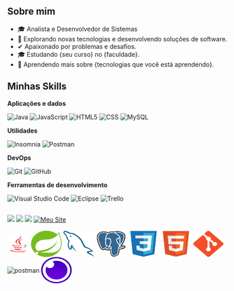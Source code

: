 ##
## Sobre mim

- 🎓 Analista e Desenvolvedor de Sistemas
- 🤔 Explorando novas tecnologias e desenvolvendo soluções de software.
- ✔ Apaixonado por problemas e desafios.
- 🎓 Estudando {seu curso} no {faculdade}.
- 🌱 Aprendendo mais sobre {tecnologias que você está aprendendo}.

## Minhas Skills

**Aplicações e dados**

![Java](https://img.shields.io/badge/-Java-333333?style=flat&logo=Java&logoColor=007396)
![JavaScript](https://img.shields.io/badge/-JavaScript-333333?style=flat&logo=javascript)
![HTML5](https://img.shields.io/badge/-HTML5-333333?style=flat&logo=HTML5)
![CSS](https://img.shields.io/badge/-CSS-333333?style=flat&logo=CSS3&logoColor=1572B6)
![MySQL](https://img.shields.io/badge/-MySQL-333333?style=flat&logo=mysql)

**Utilidades**

![Insomnia](https://img.shields.io/badge/-Insomnia-333333?style=flat&logo=insomnia)
![Postman](https://img.shields.io/badge/-Postman-333333?style=flat&logo=postman)

**DevOps**

![Git](https://img.shields.io/badge/-Git-333333?style=flat&logo=git)
![GitHub](https://img.shields.io/badge/-GitHub-333333?style=flat&logo=github)
<!--![Docker](https://img.shields.io/badge/-Docker-333333?style=flat&logo=docker)-->

**Ferramentas de desenvolvimento**

![Visual Studio Code](https://img.shields.io/badge/-Visual%20Studio%20Code-333333?style=flat&logo=visual-studio-code&logoColor=007ACC)
![Eclipse](https://img.shields.io/badge/-Eclipse-333333?style=flat&logo=eclipse-ide&logoColor=2C2255)
![Trello](https://img.shields.io/badge/-Trello-333333?style=flat&logo=trello&logoColor=007ACC)
 
 ##
<div>
 <a href="https://discord.com/channels/@me/1031649002757824533" target="_blank"><img src="https://img.shields.io/badge/Discord-7289DA?style=for-the-badge&logo=discord&logoColor=white" target="_blank"></a> 
  <a href = "mailto:dev@vpelizzarisilva.com.br"><img src="https://img.shields.io/badge/-Gmail-%23333?style=for-the-badge&logo=gmail&logoColor=white" target="_blank"></a>
  <a href="https://www.linkedin.com/in/vpelizzari/" target="_blank"><img src="https://img.shields.io/badge/-LinkedIn-%230077B5?style=for-the-badge&logo=linkedin&logoColor=white" target="_blank"></a>
  <a href="https://vpelizzarisilva.com.br/" target="_blank"><img src="https://img.shields.io/badge/-Portf%C3%B3lio-%2300C?style=for-the-badge&logo=&logoColor=white" alt="Meu Site" target="blank"></a>
</div>

<div style="display: inline_block"><br>
  <img align="center" alt="Java" height="40" width="50" src="https://raw.githubusercontent.com/devicons/devicon/master/icons/java/java-plain.svg">
  <img align="center" alt="spring" height="60" width="70" src="https://raw.githubusercontent.com/devicons/devicon/master/icons/spring/spring-original.svg">
  <!--<img align="center" alt="docker" height="60" width="70" src="https://raw.githubusercontent.com/devicons/devicon/master/icons/docker/docker-original.svg">-->
  <img align="center" alt="mysql" height="60" width="70" src="https://raw.githubusercontent.com/devicons/devicon/master/icons/mysql/mysql-original.svg">
  <!--<img align="center" alt="oracle" height="60" width="70" src="https://raw.githubusercontent.com/devicons/devicon/master/icons/oracle/oracle-original.svg">-->
  <img align="center" alt="postgresql" height="60" width="70" src="https://raw.githubusercontent.com/devicons/devicon/master/icons/postgresql/postgresql-original.svg">
  <img align="center" alt="mysql" height="60" width="70" src="https://github.com/devicons/devicon/blob/master/icons/css3/css3-original.svg">
  <img align="center" alt="mysql" height="60" width="70" src="https://github.com/devicons/devicon/blob/master/icons/html5/html5-original.svg">
  <img align="center" alt="git" height="60" width="70" src="https://raw.githubusercontent.com/devicons/devicon/master/icons/git/git-original.svg">
  <img align="center" alt="postman" height="60" width="70" src="https://icon.icepanel.io/Technology/svg/Postman.svg">
  <img align="center" alt="mysql" height="60" width="70" src="https://github.com/devicons/devicon/blob/master/icons/insomnia/insomnia-original.svg">
</div>

